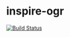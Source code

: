 # inspire-ogr


[![Build Status](https://travis-ci.org/JuergenWeichand/inspire-ogr.svg?branch=master)](https://travis-ci.org/JuergenWeichand/inspire-ogr)

